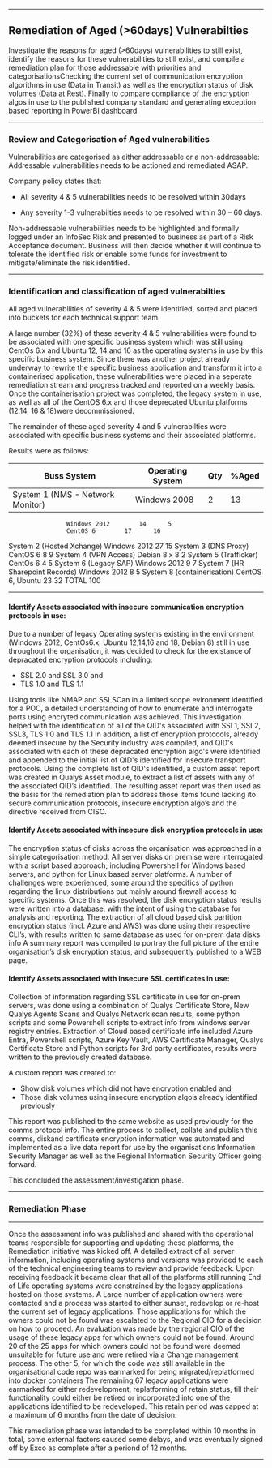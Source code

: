 

---

## Remediation of Aged (>60days) Vulnerabilties 

Investigate the reasons for aged (>60days) vulnerabilities to still exist, identify the reasons for these vulnerabilities to still exist, and compile a remediation plan for those addressable with priorities and categorisationsChecking the current set of communication encryption algorithms in use (Data in Transit) as well as the encryption status of disk volumes (Data at Rest). Finally to compare compliance of the encryption algos in use to the published company standard and generating exception based reporting in PowerBI dashboard

---

### Review and Categorisation of Aged vulnerabilities

Vulnerabilities are categorised as either addressable or a non-addressable:
Addressable vulnerabilities needs to be actioned and remediated ASAP.

Company policy states that:

- All severity 4 & 5 vulnerabilities needs to be resolved within 30days

- Any severity 1-3 vulnerabilties needs to be resolved within 30 – 60 days.

Non-addressable vulnerabilities needs to be highlighted and formally logged under an InfoSec Risk and presented to business as part of a Risk Acceptance document. Business will then decide whether it will continue to tolerate the identified risk or enable some funds for investment to mitigate/eliminate the risk identified.

---

### Identification and classification of aged vulnerabilties

All aged vulnerabilities of severity 4 & 5 were identified, sorted and placed into buckets for each technical support team.

A large number (32%) of these severity 4 & 5 vulnerabilities were found to be associated with one specific business system which was still using CentOs 6.x and Ubuntu 12, 14 and 16 as the operating systems in use by this specific business system. Since there was another project already underway to rewrite the specific business application and transform it into a containerised application, these vulnerabilities were placed in a seperate remediation stream and progress tracked and reported on a weekly basis. Once the containerisation project was completed, the legacy system in use, as well as all of the CentOS 6.x and those deprecated Ubuntu platforms (12,14, 16 & 18)were decommissioned.

The remainder of these aged severity 4 and 5 vulnerabilties were associated with specific business systems and their associated platforms.

Results were as follows:



| Buss System				| Operating System	| Qty		| %Aged |
| ------------------------------------- | --------------------- | ------------- | ----- |
| System 1 (NMS - Network Monitor)	| Windows 2008		| 2		| 13    |
					Windows 2012		14		5
					CentOS 6		17		16
System 2 (Hosted Xchange)		Windows 2012		27		15
System 3 (DNS Proxy)			CentOS 6		8		9
System 4 (VPN Access)			Debian 8.x		8		2
System 5 (Trafficker)			CentOs 6		4		5
System 6 (Legacy SAP)			Windows 2012		9		7
System 7 (HR Sharepoint Records)	Windows 2012		8		5
System 8 (containerisation)		CentOS 6, Ubuntu	23		32
								TOTAL		100

---

#### Identify Assets associated with insecure communication encryption protocols in use:

Due to a number of legacy Operating systems existing in the environment (Windows 2012, CentOs6.x, Ubuntu 12,14,16 and 18, Debian 8) still in use throughout the organisation, it was decided to check for the existance of depracated encryption protocols including:
- SSL 2.0 and SSL 3.0 and
- TLS 1.0 and TLS 1.1

Using tools like NMAP and SSLSCan in a limited scope evironment identified for a POC, a detailed understanding of how to enumerate and interrogate ports using encryted communication was achieved.
This investigation helped with the identification of all of the QID's associated with SSL1, SSL2, SSL3, TLS 1.0 and TLS 1.1 In addition, a list of encryption protocols, already deemed insecure by the Security industry was compiled, and QID's associated with each of these depracated encryption algo's were identified and appended to the initial list of QID's identified for insecure transport protocols.
Using the complete list of QID's identified, a custom asset report was created in Qualys Asset module, to extract a list of assets with any of the associated QID’s identified. The resulting asset report was then used as the basis for the remediation plan to address those items found lacking ito secure communication protocols, insecure encryption algo’s and the directive received from CISO.

#### Identify Assets associated with insecure disk encryption protocols in use:

The encryption status of disks across the organisation was approached in a simple categorisation method.
All server disks on premise were interrogated with a script based approach, including Powershell for Windows based servers, and python for Linux based server platforms. A number of challenges were experienced, some around the specifics of python regarding the linux distributions but mainly around firewall access to specific systems. Once this was resolved, the disk encryption status results were written into a database, with the intent of using the database for analysis and reporting. The extraction of all cloud based disk partition encryption status (incl. Azure and AWS) was done using their respective CLI’s, with results written to same database as used for on-prem data disks info
A summary report was compiled to portray the full picture of the entire organisation’s disk encryption status, and subsequently published to a WEB page.

#### Identify Assets associated with insecure SSL certificates in use:

Collection of information regarding SSL certificate in use for on-prem servers, was done using a combination of Qualys Certificate Store, New Qualys Agents Scans and Qualys Network scan results, some python scripts and some Powershell scripts to extract info from windows server registry entries.
Extraction of Cloud based certificate info included Azure Entra, Powershell scripts, Azure Key Vault, AWS Certificate Manager, Qualys Certificate Store and Python scripts for 3rd party certificates, results were written to the previously created database.

A custom report was created to:
- Show disk volumes which did not have encryption enabled and
- Those disk volumes using insecure encryption algo’s already identified previously

This report was published to the same website as used previously for the comms protocol info. The entire process to collect, collate and publish this comms, diskand certificate encryption information was automated and implemented as a live data report for use by the organisations Information Security Manager as well as the Regional Information Security Officer going forward.

This concluded the assessment/investigation phase.


---

### Remediation Phase

---

Once the assessment info was published and shared with the operational teams responsible for supporting and updating these platforms, the Remediation initiative was kicked off.
A detailed extract of all server information, including operating systems and versions was provided to each of the technical engineering teams to review and provide feedback.
Upon receiving feedback it became clear that all of the platforms still running End of Life operating systems were constrained by the legacy applications hosted on those systems. A Large number of application owners were contacted and a process was started to either sunset, redevelop or re-host the current set of legacy applications.
Those applications for which the owners could not be found was escalated to the Regional CIO for a decision on how to proceed. An evaluation was made by the regional CIO of the usage of these legacy apps for which owners could not be found. Around 20 of the 25 apps for which owners could not be found were deemed unsuitable for future use and were retired via a Change management process. The other 5, for which the code was still available in the organisational code repo was earmarked for being migrated/replatformed into docker containers
The remaining 67 legacy applications were earmarked for either redevelopment, replatforming of retain status, till their functionality could either be retired or incorporated into one of the applications identified to be redeveloped. This retain period was capped at a maximum of 6 months from the date of decision.

This remediation phase was intended to be completed within 10 months in total, some external factors caused some delays, and was eventually signed off by Exco as complete after a periond of 12 months.

---
